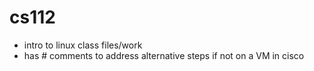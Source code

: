 # cs112
- intro to linux class files/work
- has # comments to address alternative steps if not on a VM in cisco
